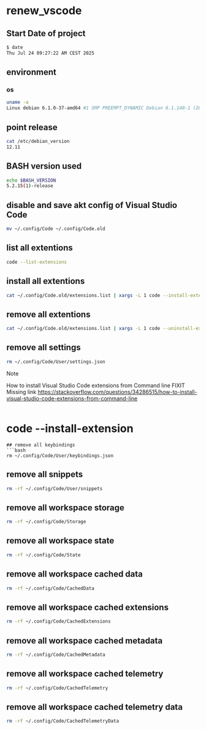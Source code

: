 # renew_vscode
<!-- To comply with the format -->
## Start Date of project

```bash <!-- markdownlint-disable-line code-block-style -->
$ date
Thu Jul 24 09:27:22 AM CEST 2025
```

## environment

### os
<!-- To comply with the format -->
```bash
uname -a
Linux debian 6.1.0-37-amd64 #1 SMP PREEMPT_DYNAMIC Debian 6.1.140-1 (2025-05-22) x86_64 GNU/Linux
```

## point release
<!-- To comply with the format -->
```bash
cat /etc/debian_version
12.11
```

## BASH version used
<!-- To comply with the format -->
```bash
echo $BASH_VERSION
5.2.15(1)-release
```

## disable and save akt config of Visual Studio Code
```bash
mv ~/.config/Code ~/.config/Code.old
```

## list all extentions
```bash
code --list-extensions
```
## install all extentions
```bash
cat ~/.config/Code.old/extensions.list | xargs -L 1 code --install-extension
```
## remove all extentions
```bash
cat ~/.config/Code.old/extensions.list | xargs -L 1 code --uninstall-extension
```
## remove all settings
```bash
rm ~/.config/Code/User/settings.json
```
>[!NOTE]
>How to install Visual Studio Code extensions from Command line
FIXIT Missing link
https://stackoverflow.com/questions/34286515/how-to-install-visual-studio-code-extensions-from-command-line
>```bash
# code --install-extension <extension-id>
```
## remove all keybindings
```bash
rm ~/.config/Code/User/keybindings.json
```
## remove all snippets
```bash
rm -rf ~/.config/Code/User/snippets
```
## remove all workspace storage
```bash
rm -rf ~/.config/Code/Storage
```
## remove all workspace state
```bash
rm -rf ~/.config/Code/State
```
## remove all workspace cached data
```bash
rm -rf ~/.config/Code/CachedData
```
## remove all workspace cached extensions
```bash
rm -rf ~/.config/Code/CachedExtensions
```
## remove all workspace cached metadata
```bash
rm -rf ~/.config/Code/CachedMetadata
```
## remove all workspace cached telemetry
```bash
rm -rf ~/.config/Code/CachedTelemetry
```
## remove all workspace cached telemetry data
```bash
rm -rf ~/.config/Code/CachedTelemetryData
```
